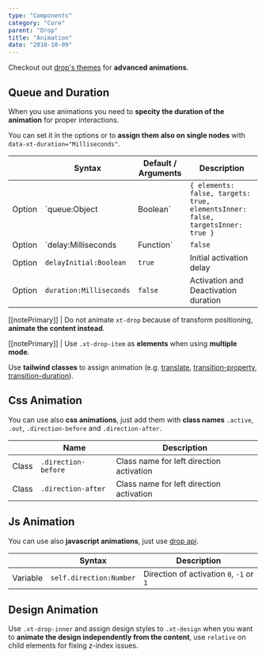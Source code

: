 ```yaml
---
type: "Components"
category: "Core"
parent: "Drop"
title: "Animation"
date: "2010-10-09"
---
```


Checkout out [drop's themes](/themes/by-component/drop) for **advanced animations**.

## Queue and Duration

When you use animations you need to **specity the duration of the animation** for proper interactions.

You can set it in the options or to **assign them also on single nodes** with `data-xt-duration="Milliseconds"`.

<div class="xt-overflow-sub overflow-y-hidden overflow-x-scroll my-4 xt-my-auto w-full">

|                         | Syntax                                    | Default / Arguments                       | Description                   |
| ----------------------- | ----------------------------------------- | ----------------------------- | ----------------------------- |
| Option                  | `queue:Object|Boolean`                 | `{ elements: false, targets: true, elementsInner: false, targetsInner: true }`     | Set instant activation and deactivation          |
| Option                  | `delay:Milliseconds|Function`                          | `false`        | Activation and Deactivation delay            |
| Option                  | `delayInitial:Boolean`                          | `true`        | Initial activation delay            |
| Option                  | `duration:Milliseconds`                          | `false`        | Activation and Deactivation duration            |

</div>

[[notePrimary]]
| Do not animate `xt-drop` because of transform positioning, **animate the content instead**.

[[notePrimary]]
| Use `.xt-drop-item` as **elements** when using **multiple mode**.

Use **tailwind classes** to assign animation (e.g. [translate](https://tailwindcss.com/docs/translate), [transition-property](https://tailwindcss.com/docs/transition-property), [transition-duration](https://tailwindcss.com/docs/transition-duration)).

<demo>
  <demoinline src="vanilla/components/core/drop/animation">
  </demoinline>
  <demoinline src="vanilla/components/core/drop/animation-multiple">
  </demoinline>
  <demoinline src="vanilla/components/core/drop/animation-multiple-noqueue">
  </demoinline>
</demo>

## Css Animation

You can use also **css animations**, just add them with **class names** `.active`, `.out`, `.direction-before` and `.direction-after`.

<div class="xt-overflow-sub overflow-y-hidden overflow-x-scroll my-4 xt-my-auto w-full">

|                      | Name                          | Description                   |
| ----------------------- | ---------------------------- | ----------------------------- |
| Class                  | `.direction-before`       |  Class name for left direction activation            |
| Class                  | `.direction-after`       |  Class name for left direction activation            |
</div>

<demo>
  <demoinline src="vanilla/components/core/drop/animation-css">
  </demoinline>
  <demoinline src="vanilla/components/core/drop/animation-css-multiple">
  </demoinline>
</demo>

## Js Animation

You can use also **javascript animations**, just use [drop api](/components/core/drop/api).

<div class="xt-overflow-sub overflow-y-hidden overflow-x-scroll my-4 xt-my-auto w-full">

|                         | Syntax                                    | Description                   |
| ----------------------- | ----------------------------------------- | ----------------------------- |
| Variable                  | `self.direction:Number`              | Direction of activation `0`, `-1` or `1`              |

</div>

<demo>
  <demoinline src="vanilla/components/core/drop/animation-js">
  </demoinline>
  <demoinline src="vanilla/components/core/drop/animation-js-multiple">
  </demoinline>
</demo>

## Design Animation

Use `.xt-drop-inner` and assign design styles to `.xt-design` when you want to **animate the design independently from the content**, use `relative` on child elements for fixing z-index issues.

<demo>
  <demoinline src="vanilla/components/core/drop/animation-design">
  </demoinline>
</demo>
